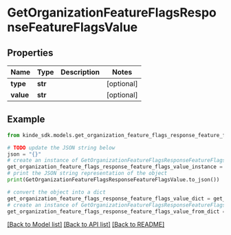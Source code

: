 # GetOrganizationFeatureFlagsResponseFeatureFlagsValue


## Properties

Name | Type | Description | Notes
------------ | ------------- | ------------- | -------------
**type** | **str** |  | [optional] 
**value** | **str** |  | [optional] 

## Example

```python
from kinde_sdk.models.get_organization_feature_flags_response_feature_flags_value import GetOrganizationFeatureFlagsResponseFeatureFlagsValue

# TODO update the JSON string below
json = "{}"
# create an instance of GetOrganizationFeatureFlagsResponseFeatureFlagsValue from a JSON string
get_organization_feature_flags_response_feature_flags_value_instance = GetOrganizationFeatureFlagsResponseFeatureFlagsValue.from_json(json)
# print the JSON string representation of the object
print(GetOrganizationFeatureFlagsResponseFeatureFlagsValue.to_json())

# convert the object into a dict
get_organization_feature_flags_response_feature_flags_value_dict = get_organization_feature_flags_response_feature_flags_value_instance.to_dict()
# create an instance of GetOrganizationFeatureFlagsResponseFeatureFlagsValue from a dict
get_organization_feature_flags_response_feature_flags_value_from_dict = GetOrganizationFeatureFlagsResponseFeatureFlagsValue.from_dict(get_organization_feature_flags_response_feature_flags_value_dict)
```
[[Back to Model list]](../README.md#documentation-for-models) [[Back to API list]](../README.md#documentation-for-api-endpoints) [[Back to README]](../README.md)


